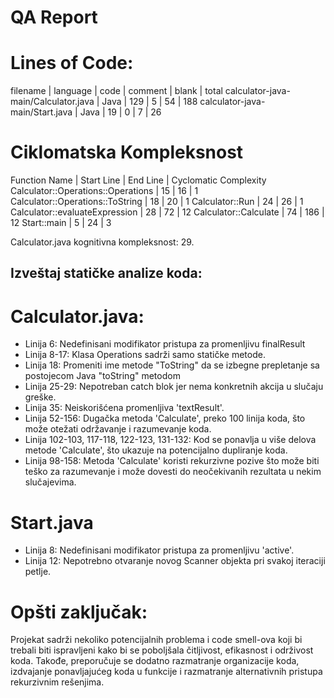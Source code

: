 # QA Report


# Lines of Code:
filename  |	language  |	code  |	comment  |	blank |	total
calculator-java-main/Calculator.java |	Java | 129 | 5 | 54 | 188
calculator-java-main/Start.java	| Java | 19 |	0 | 7 | 26


# Ciklomatska Kompleksnost
Function Name |	Start Line | End Line | Cyclomatic Complexity 
Calculator::Operations::Operations | 15 | 16 | 1
Calculator::Operations::ToString | 18 |	20 | 1
Calculator::Run | 24 | 26 |	1
Calculator::evaluateExpression | 28 | 72 | 12
Calculator::Calculate |	74 | 186 | 12
Start::main | 5 | 24 | 3

Calculator.java kognitivna kompleksnost: 29.


## Izveštaj statičke analize koda:

# Calculator.java: 
- Linija 6: Nedefinisani modifikator pristupa za promenljivu finalResult
- Linija 8-17: Klasa Operations sadrži samo statičke metode.
- Linija 18: Promeniti ime metode "ToString" da se izbegne prepletanje sa postojecom Java "toString" metodom
- Linija 25-29: Nepotreban catch blok jer nema konkretnih akcija u slučaju greške.
- Linija 35: Neiskorišćena promenljiva 'textResult'.
- Linija 52-156: Dugačka metoda 'Calculate', preko 100 linija koda, što može otežati održavanje i razumevanje koda.
- Linija 102-103, 117-118, 122-123, 131-132: Kod se ponavlja u više delova metode 'Calculate', što ukazuje na potencijalno dupliranje koda.
- Linija 98-158: Metoda 'Calculate' koristi rekurzivne pozive što može biti teško za razumevanje i može dovesti do neočekivanih rezultata u nekim slučajevima. 

# Start.java
- Linija 8: Nedefinisani modifikator pristupa za promenljivu 'active'.
- Linija 12: Nepotrebno otvaranje novog Scanner objekta pri svakoj iteraciji petlje.

# Opšti zaključak:
Projekat sadrži nekoliko potencijalnih problema i code smell-ova koji bi trebali biti ispravljeni kako bi se poboljšala čitljivost, efikasnost i održivost koda. Takođe, preporučuje se dodatno razmatranje organizacije koda, izdvajanje ponavljajućeg koda u funkcije i razmatranje alternativnih pristupa rekurzivnim rešenjima.

